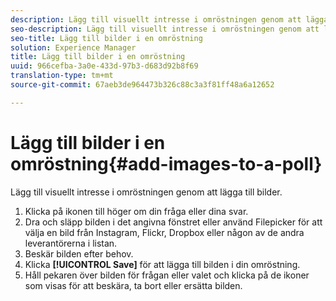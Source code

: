 ```yaml
---
description: Lägg till visuellt intresse i omröstningen genom att lägga till bilder.
seo-description: Lägg till visuellt intresse i omröstningen genom att lägga till bilder.
seo-title: Lägg till bilder i en omröstning
solution: Experience Manager
title: Lägg till bilder i en omröstning
uuid: 966cefba-3a0e-433d-97b3-d683d92b8f69
translation-type: tm+mt
source-git-commit: 67aeb3de964473b326c88c3a3f81ff48a6a12652

---
```



# Lägg till bilder i en omröstning{#add-images-to-a-poll}

Lägg till visuellt intresse i omröstningen genom att lägga till bilder.

1. Klicka på ikonen till höger om din fråga eller dina svar.
1. Dra och släpp bilden i det angivna fönstret eller använd Filepicker för att välja en bild från Instagram, Flickr, Dropbox eller någon av de andra leverantörerna i listan.
1. Beskär bilden efter behov.
1. Klicka **[!UICONTROL Save]** för att lägga till bilden i din omröstning.
1. Håll pekaren över bilden för frågan eller valet och klicka på de ikoner som visas för att beskära, ta bort eller ersätta bilden.
